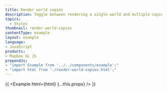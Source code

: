 ```yaml
---
title: Render world copies
description: Toggle between rendering a single world and multiple copies of the world.
topics:
  - Styles
thumbnail: render-world-copies
contentType: example
layout: example
language:
- JavaScript
products:
- Mapbox GL JS
prependJs:
- "import Example from '../../components/example';"
- "import html from './render-world-copies.html';"
---
```


{{ <Example html={html} {...this.props} /> }}
